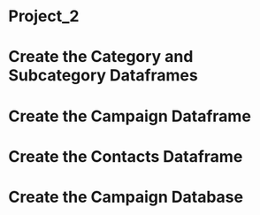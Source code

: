 # Project_2
# Create the Category and Subcategory Dataframes
# Create the Campaign Dataframe
# Create the Contacts Dataframe
# Create the Campaign Database
